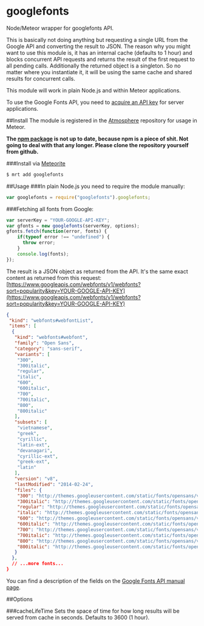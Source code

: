 googlefonts
================

Node/Meteor wrapper for googlefonts API.

This is basically not doing anything but requesting a single URL from the Google API and converting the result to JSON. The reason why you might want to use this module is, it has an internal cache (defaults to 1 hour) and blocks concurrent API requests and returns the result of the first request to all pending calls. Additionally the returned object is a singleton. So no matter where you instantiate it, it will be using the same cache and shared results for concurrent calls.

This module will work in plain Node.js and within Meteor applications.

To use the Google Fonts API, you need to [acquire an API key](https://developers.google.com/fonts/docs/developer_api#Auth) for server applications.

##Install
The module is registered in the [Atmosphere](https://atmospherejs.com/package/googlefonts) repository for usage in Meteor.

**The [npm package](https://www.npmjs.org/package/googlefonts) is not up to date, because npm is a piece of shit. Not going to deal with that any longer. Please clone the repository yourself from github.** 

###Install via [Meteorite](http://oortcloud.github.io/meteorite/)

``` sh
$ mrt add googlefonts
```


##Usage
###In plain Node.js you need to require the module manually:
``` JavaScript
var googlefonts = require("googlefonts").googlefonts;
```

###Fetching all fonts from Google:
``` JavaScript
var serverKey = "YOUR-GOOGLE-API-KEY";
var gfonts = new googlefonts(serverKey, options);
gfonts.fetch(function(error, fonts) {
    if(typeof error !== "undefined") {
      throw error;
    }
	console.log(fonts);
});
```

The result is a JSON object as returned from the API. It's the same exact content as returned from this request: [https://www.googleapis.com/webfonts/v1/webfonts?sort=popularity&key=YOUR-GOOGLE-API-KEY](https://www.googleapis.com/webfonts/v1/webfonts?sort=popularity&key=YOUR-GOOGLE-API-KEY)

```JSON
{
 "kind": "webfonts#webfontList",
 "items": [
  {
   "kind": "webfonts#webfont",
   "family": "Open Sans",
   "category": "sans-serif",
   "variants": [
    "300",
    "300italic",
    "regular",
    "italic",
    "600",
    "600italic",
    "700",
    "700italic",
    "800",
    "800italic"
   ],
   "subsets": [
    "vietnamese",
    "greek",
    "cyrillic",
    "latin-ext",
    "devanagari",
    "cyrillic-ext",
    "greek-ext",
    "latin"
   ],
   "version": "v8",
   "lastModified": "2014-02-24",
   "files": {
    "300": "http://themes.googleusercontent.com/static/fonts/opensans/v8/DXI1ORHCpsQm3Vp6mXoaTS3USBnSvpkopQaUR-2r7iU.ttf",
    "300italic": "http://themes.googleusercontent.com/static/fonts/opensans/v8/PRmiXeptR36kaC0GEAetxi9-WlPSxbfiI49GsXo3q0g.ttf",
    "regular": "http://themes.googleusercontent.com/static/fonts/opensans/v8/IgZJs4-7SA1XX_edsoXWog.ttf",
    "italic": "http://themes.googleusercontent.com/static/fonts/opensans/v8/O4NhV7_qs9r9seTo7fnsVKCWcynf_cDxXwCLxiixG1c.ttf",
    "600": "http://themes.googleusercontent.com/static/fonts/opensans/v8/MTP_ySUJH_bn48VBG8sNSi3USBnSvpkopQaUR-2r7iU.ttf",
    "600italic": "http://themes.googleusercontent.com/static/fonts/opensans/v8/PRmiXeptR36kaC0GEAetxpZ7xm-Bj30Bj2KNdXDzSZg.ttf",
    "700": "http://themes.googleusercontent.com/static/fonts/opensans/v8/k3k702ZOKiLJc3WVjuplzC3USBnSvpkopQaUR-2r7iU.ttf",
    "700italic": "http://themes.googleusercontent.com/static/fonts/opensans/v8/PRmiXeptR36kaC0GEAetxne1Pd76Vl7zRpE7NLJQ7XU.ttf",
    "800": "http://themes.googleusercontent.com/static/fonts/opensans/v8/EInbV5DfGHOiMmvb1Xr-hi3USBnSvpkopQaUR-2r7iU.ttf",
    "800italic": "http://themes.googleusercontent.com/static/fonts/opensans/v8/PRmiXeptR36kaC0GEAetxg89PwPrYLaRFJ-HNCU9NbA.ttf"
   }
  },
  // ...more fonts...
}
```

You can find a description of the fields on the [Google Fonts API manual page](https://developers.google.com/fonts/docs/developer_api#Details).


##Options

###cacheLifeTime
Sets the space of time for how long results will be served from cache in seconds. Defaults to 3600 (1 hour).